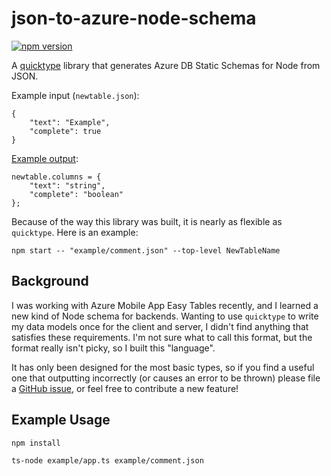 # json-to-azure-node-schema
[![npm version](https://badge.fury.io/js/json-to-azure-node-schema.svg)](https://badge.fury.io/js/json-to-azure-node-schema)

A [quicktype](https://github.com/quicktype/quicktype) library that generates Azure DB Static Schemas for Node from JSON.

Example input (`newtable.json`):

```
{
    "text": "Example",
    "complete": true
}
```

[Example output](https://docs.microsoft.com/en-us/azure/app-service-mobile/app-service-mobile-node-backend-how-to-use-server-sdk#howto-staticschema):

```
newtable.columns = {
    "text": "string",
    "complete": "boolean"
};
```

Because of the way this library was built, it is nearly as flexible as `quicktype`. Here is an example:
```
npm start -- "example/comment.json" --top-level NewTableName
```

## Background
I was working with Azure Mobile App Easy Tables recently, and I learned a new kind of Node schema for backends. Wanting to use `quicktype` to write my data models once for the client and server, I didn't find anything that satisfies these requirements. I'm not sure what to call this format, but the format really isn't picky, so I built this "language".

It has only been designed for the most basic types, so if you find a useful one that outputting incorrectly (or causes an error to be thrown) please file a [GitHub issue](https://github.com/json-helpers/json-to-azure-node-schema/issues/new), or feel free to contribute a new feature!

## Example Usage
`npm install`

`ts-node example/app.ts example/comment.json`
